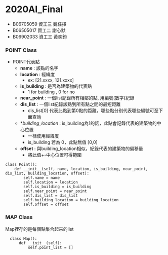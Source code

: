 # 2020AI_Final
- B06705059 資工三 魏任擇
- B06505017 資工二 謝心默
- B06902033 資工三 黃奕鈞
### POINT Class
- POINT代表點
  - **name** : 該點的名字
  - **location** : 經緯度
    - ex: [21.xxxx, 121.xxxx]
  - **is_building** : 是否為建築物的代表點
    - 1 for building , 0 for no
  - **near_point** : 一個list記錄所有相鄰的點, 用編號(數字)紀錄
  - **dis_list** : 一個list紀錄該點到所有點之間的最短距離
    - dis_list[0] 代表此點到第0點的距離，哪些點分別代表哪些編號可至下面查詢
  - **building_location* : is_building為1的話，此點會記錄代表的建築物的中心位置
    - 一樣使用經緯度
    - is_building 若為 0，此點無值 [0,0]
  - **offset** : 與building_location相似，紀錄代表的建築物的偏移量
    - 將此值+-中心位置可得範圍
```
class Point():
    def __init__(self, name, location, is_building, near_point, dis_list, building_location, offset):
        self.name = name
        self.location = location
        self.is_building = is_building
        self.near_point = near_point
        self.dis_list = dis_list
        self.building_location = building_location
        self.offset = offset

```
### MAP Class
Map裡存的是每個點集合起來的list 
```
  class Map():
      def __init__(self):
          self.point_list = []
```        
   
